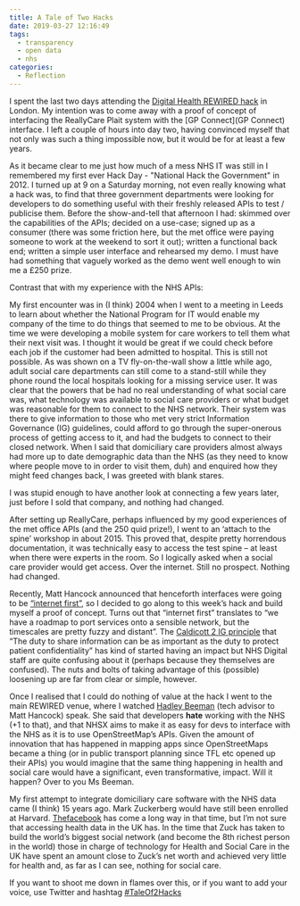 ```yaml
---
title: A Tale of Two Hacks
date: 2019-03-27 12:16:49
tags:
  - transparency
  - open data
  - nhs
categories:
  - Reflection
---
```

I spent the last two days attending the [Digital Health REWIRED hack](https://digitalhealthrewired.com/rewired-hack-day/) in London. My intention was to come away with a proof of concept of interfacing the ReallyCare Plait system with the [GP Connect](GP Connect) interface. I left a couple of hours into day two, having convinced myself that not only was such a thing impossible now, but it would be for at least a few years.

As it became clear to me just how much of a mess NHS IT was still in I remembered my first ever Hack Day -  "National Hack the Government" in 2012. I turned up at 9 on a Saturday morning, not even really knowing what a hack was, to find that three government departments were looking for developers to do something useful with their freshly released APIs to test / publicise them. Before the show-and-tell that afternoon I had: skimmed over the capabilities of the APIs; decided on a use-case; signed up as a consumer (there was some friction here, but the met office were paying someone to work at the weekend to sort it out); written a functional back end; written a simple user interface and rehearsed my demo. I must have had something that vaguely worked as the demo went well enough to win me a £250 prize.

Contrast that with my experience with the NHS APIs:

My first encounter was in (I think) 2004 when I went to a meeting in Leeds to learn about whether the National Program for IT would enable my company of the time to do things that seemed to me to be obvious.  At the time we were developing a mobile system for care workers to tell them what their next visit was. I thought it would be great if we could check before each job if the customer had been admitted to hospital. This is still not possible. As was shown on a TV fly-on-the-wall show a little while ago, adult social care departments can still come to a stand-still while they phone round the local hospitals looking for a missing service user. It was clear that the powers that be had no real understanding of what social care was, what technology was available to social care providers or what budget was reasonable for them to connect to the NHS network. Their system was there to give information to those who met very strict Information Governance (IG) guidelines, could afford to go through the super-onerous process of getting access to it, and had the budgets to connect to their closed network. When I said that domiciliary care providers almost always had more up to date demographic data than the NHS (as they need to know where people move to in order to visit them, duh) and enquired how they might feed changes back, I was greeted with blank stares.

I was stupid enough to have another look at connecting a few years later, just before I sold that company, and nothing had changed.

After setting up ReallyCare, perhaps influenced by my good experiences of the met office APIs (and the 250 quid prize!), I went to an ‘attach to the spine’ workshop in about 2015. This proved that, despite pretty horrendous documentation, it was technically easy to access the test spine – at least when there were experts in the room. So I logically asked when a social care provider would get access.  Over the internet. Still no prospect. Nothing had changed.

Recently, Matt Hancock announced that henceforth interfaces were going to be [“internet first”](https://government.diginomica.com/2018/10/17/health-secretary-launches-open-standards-and-cloud-first-strategy-for-nhs-vendors-that-dont-comply-will-be-phased-out/), so I decided to go along to this week’s hack and build myself a proof of concept. Turns out that “internet first” translates to “we have a roadmap to port services onto a sensible network, but the timescales are pretty fuzzy and distant”. The [Caldicott 2 IG principle](https://www.igt.hscic.gov.uk/Caldicott2Principles.aspx) that “The duty to share information can be as important as the duty to protect patient confidentiality” has kind of started having an impact but NHS Digital staff are quite confusing about it (perhaps because they themselves are confused). The nuts and bolts of taking advantage of this (possible) loosening up are far from clear or simple, however.

Once I realised that I could do nothing of value at the hack I went to the main REWIRED venue, where I watched [Hadley Beeman](https://www.digitalhealth.net/2019/03/hancock-chief-tech-advisor-nhs-digital-rewired/) (tech advisor to Matt Hancock) speak. She said that developers **hate** working with the NHS (+1 to that), and that NHSX aims to make it as easy for devs to interface with the NHS as it is to use OpenStreetMap’s APIs. Given the amount of innovation that has happened in mapping apps since OpenStreetMaps became a thing (or in public transport planning since TFL etc opened up their APIs) you would imagine that the same thing happening in health and social care would have a significant, even transformative, impact. Will it happen? Over to you Ms Beeman.

My first attempt to integrate domiciliary care software with the NHS data came (I think) 15 years ago. Mark Zuckerberg would have still been enrolled at Harvard. [Thefacebook](https://www.forbes.com/pictures/fi45eefdgd/2004-welcome-to-thefacebook-com-2/#154d9bb52e3c) has come a long way in that time, but I’m not sure that accessing health data in the UK has. In the time that Zuck has taken to build the world’s biggest social network (and become the 8th richest person in the world) those in charge of technology for Health and Social Care in the UK have spent an amount close to Zuck’s net worth and achieved very little for health and, as far as I can see, nothing for social care.

If you want to shoot me down in flames over this, or if you want to add your voice, use Twitter and hashtag [#TaleOf2Hacks](https://twitter.com/search?q=%23TaleOf2Hacks)
